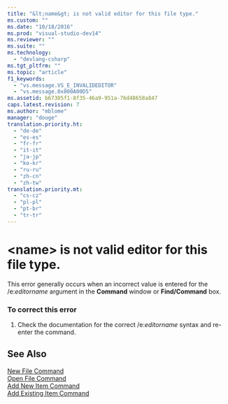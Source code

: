 ```yaml
---
title: "&lt;name&gt; is not valid editor for this file type."
ms.custom: ""
ms.date: "10/18/2016"
ms.prod: "visual-studio-dev14"
ms.reviewer: ""
ms.suite: ""
ms.technology: 
  - "devlang-csharp"
ms.tgt_pltfrm: ""
ms.topic: "article"
f1_keywords: 
  - "vs.message.VS_E_INVALIDEDITOR"
  - "vs.message.0x800A00D5"
ms.assetid: b67305f1-8f35-46a9-951a-76d48658a847
caps.latest.revision: 7
ms.author: "mblome"
manager: "douge"
translation.priority.ht: 
  - "de-de"
  - "es-es"
  - "fr-fr"
  - "it-it"
  - "ja-jp"
  - "ko-kr"
  - "ru-ru"
  - "zh-cn"
  - "zh-tw"
translation.priority.mt: 
  - "cs-cz"
  - "pl-pl"
  - "pt-br"
  - "tr-tr"
---
```

# &lt;name&gt; is not valid editor for this file type.
This error generally occurs when an incorrect value is entered for the /e:*editorname* argument in the **Command** window or **Find/Command** box.  
  
### To correct this error  
  
1.  Check the documentation for the correct /e:*editorname* syntax and re-enter the command.  
  
## See Also  
 [New File Command](../reference/new-file-command.md)   
 [Open File Command](../reference/open-file-command.md)   
 [Add New Item Command](../reference/add-new-item-command.md)   
 [Add Existing Item Command](../reference/add-existing-item-command.md)